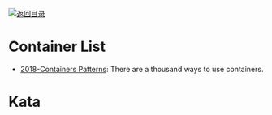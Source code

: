[![返回目录](https://user-images.githubusercontent.com/5803001/38079637-ff0abcf0-3371-11e8-9b76-ad651620afc7.jpg)](https://github.com/wx-chevalier/Awesome-Lists)

# Container List

* [2018-Containers Patterns](https://l0rd.github.io/containerspatterns/#1): There are a thousand ways to use containers.

# Kata
